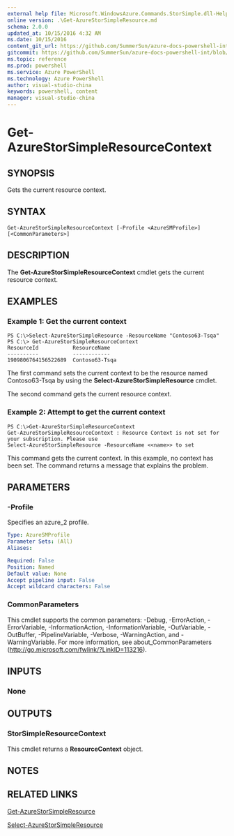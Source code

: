 ```yaml
---
external help file: Microsoft.WindowsAzure.Commands.StorSimple.dll-Help.xml
online version: .\Get-AzureStorSimpleResource.md
schema: 2.0.0
updated_at: 10/15/2016 4:32 AM
ms.date: 10/15/2016
content_git_url: https://github.com/SummerSun/azure-docs-powershell-int/blob/master/azureps-cmdlets-docs/ServiceManagement/Azure.StorSimple/v1.0/CmdletMDs/Get-AzureStorSimpleResourceContext.md
gitcommit: https://github.com/SummerSun/azure-docs-powershell-int/blob/1bfd8e268acfc1799ad3f17c5a982578f54443cf/azureps-cmdlets-docs/ServiceManagement/Azure.StorSimple/v1.0/CmdletMDs/Get-AzureStorSimpleResourceContext.md
ms.topic: reference
ms.prod: powershell
ms.service: Azure PowerShell
ms.technology: Azure PowerShell
author: visual-studio-china
keywords: powershell, content
manager: visual-studio-china
---
```


# Get-AzureStorSimpleResourceContext

## SYNOPSIS
Gets the current resource context.

## SYNTAX

```
Get-AzureStorSimpleResourceContext [-Profile <AzureSMProfile>] [<CommonParameters>]
```

## DESCRIPTION
The **Get-AzureStorSimpleResourceContext** cmdlet gets the current resource context.

## EXAMPLES

### Example 1: Get the current context
```
PS C:\>Select-AzureStorSimpleResource -ResourceName "Contoso63-Tsqa" 
PS C:\> Get-AzureStorSimpleResourceContext
ResourceId           ResourceName
----------           ------------
1909806764156522689  Contoso63-Tsqa
```

The first command sets the current context to be the resource named Contoso63-Tsqa by using the **Select-AzureStorSimpleResource** cmdlet.

The second command gets the current resource context.

### Example 2: Attempt to get the current context
```
PS C:\>Get-AzureStorSimpleResourceContext
Get-AzureStorSimpleResourceContext : Resource Context is not set for your subscription. Please use
Select-AzureStorSimpleResource -ResourceName <<name>> to set
```

This command gets the current context.
In this example, no context has been set.
The command returns a message that explains the problem.

## PARAMETERS

### -Profile
Specifies an azure_2 profile.

```yaml
Type: AzureSMProfile
Parameter Sets: (All)
Aliases: 

Required: False
Position: Named
Default value: None
Accept pipeline input: False
Accept wildcard characters: False
```

### CommonParameters
This cmdlet supports the common parameters: -Debug, -ErrorAction, -ErrorVariable, -InformationAction, -InformationVariable, -OutVariable, -OutBuffer, -PipelineVariable, -Verbose, -WarningAction, and -WarningVariable. For more information, see about_CommonParameters (http://go.microsoft.com/fwlink/?LinkID=113216).

## INPUTS

### None

## OUTPUTS

### StorSimpleResourceContext
This cmdlet returns a **ResourceContext** object.

## NOTES

## RELATED LINKS

[Get-AzureStorSimpleResource](.\Get-AzureStorSimpleResource.md)

[Select-AzureStorSimpleResource](.\Select-AzureStorSimpleResource.md)

